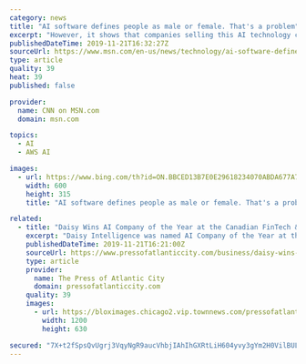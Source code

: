 ```yaml
---
category: news
title: "AI software defines people as male or female. That's a problem"
excerpt: "However, it shows that companies selling this AI technology can't control its deployment once it's in the hands of customers. (Woo is listed, along with a testimonial from Menon, on an Amazon Rekognition Customers page.) \"That's in a way proving the point that there's no way to really ensure your client is using this in an ethical way or a way ..."
publishedDateTime: 2019-11-21T16:32:27Z
sourceUrl: https://www.msn.com/en-us/news/technology/ai-software-defines-people-as-male-or-female-thats-a-problem/ar-BBX7dxv
type: article
quality: 39
heat: 39
published: false

provider:
  name: CNN on MSN.com
  domain: msn.com

topics:
  - AI
  - AWS AI

images:
  - url: https://www.bing.com/th?id=ON.BBCED13B7E0E29618234070ABDA677A7
    width: 600
    height: 315
    title: "AI software defines people as male or female. That's a problem"

related:
  - title: "Daisy Wins AI Company of the Year at the Canadian FinTech & AI Awards"
    excerpt: "Daisy Intelligence was named AI Company of the Year at the prestigious Canadian FinTech & AI Awards. Daisy provides AI-powered solutions for the insurance and retail industries that deliver dramatically improved business results. “With Canada regarded as one of the global leaders in artificial intelligence, this award is a major ..."
    publishedDateTime: 2019-11-21T16:21:00Z
    sourceUrl: https://www.pressofatlanticcity.com/business/daisy-wins-ai-company-of-the-year-at-the-canadian/article_d03ba763-495e-5651-977c-1ed73ff84320.html
    type: article
    provider:
      name: The Press of Atlantic City
      domain: pressofatlanticcity.com
    quality: 39
    images:
      - url: https://bloximages.chicago2.vip.townnews.com/pressofatlanticcity.com/content/tncms/custom/image/bae1e730-3e34-11e6-9bc5-8f83ee7a0e54.jpg
        width: 1200
        height: 630

secured: "7X+t2fSpsQvUgrj3VqyNgR9aucVhbjIAhIhGXRtLiH604yvy3gYm2H0VilBULLkcRb79PuKvrp3yCKgfmNkNw9FU0UMMpO7DmALveT2G/LpTb9Jp3GKMN1yYkwdIHuhvUXAQb4lBru9Lw75QQV93UzuYcmq0Y/DdK2p2su/n3jwlq0hrHF7BlSpu25UhYRPRqoF94/lUOGM4I6Jysu/dC3HIt0No4cN2LHVkIv0NaGYtaPkf0pAUYDDFlzaOGbU1RFY0EMs2me0M6MHCDOXd/A==;IuMwYJghAiO3vWyyG6aAEg=="
---
```


